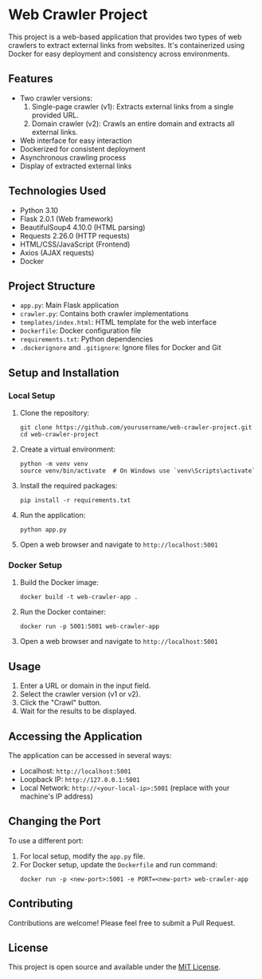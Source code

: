 # Web Crawler Project

This project is a web-based application that provides two types of web crawlers to extract external links from websites. It's containerized using Docker for easy deployment and consistency across environments.

## Features

- Two crawler versions:
  1. Single-page crawler (v1): Extracts external links from a single provided URL.
  2. Domain crawler (v2): Crawls an entire domain and extracts all external links.
- Web interface for easy interaction
- Dockerized for consistent deployment
- Asynchronous crawling process
- Display of extracted external links

## Technologies Used

- Python 3.10
- Flask 2.0.1 (Web framework)
- BeautifulSoup4 4.10.0 (HTML parsing)
- Requests 2.26.0 (HTTP requests)
- HTML/CSS/JavaScript (Frontend)
- Axios (AJAX requests)
- Docker

## Project Structure

- `app.py`: Main Flask application
- `crawler.py`: Contains both crawler implementations
- `templates/index.html`: HTML template for the web interface
- `Dockerfile`: Docker configuration file
- `requirements.txt`: Python dependencies
- `.dockerignore` and `.gitignore`: Ignore files for Docker and Git

## Setup and Installation

### Local Setup

1. Clone the repository:
   ```
   git clone https://github.com/yourusername/web-crawler-project.git
   cd web-crawler-project
   ```

2. Create a virtual environment:
   ```
   python -m venv venv
   source venv/bin/activate  # On Windows use `venv\Scripts\activate`
   ```

3. Install the required packages:
   ```
   pip install -r requirements.txt
   ```

4. Run the application:
   ```
   python app.py
   ```

5. Open a web browser and navigate to `http://localhost:5001`

### Docker Setup

1. Build the Docker image:
   ```
   docker build -t web-crawler-app .
   ```

2. Run the Docker container:
   ```
   docker run -p 5001:5001 web-crawler-app
   ```

3. Open a web browser and navigate to `http://localhost:5001`

## Usage

1. Enter a URL or domain in the input field.
2. Select the crawler version (v1 or v2).
3. Click the "Crawl" button.
4. Wait for the results to be displayed.

## Accessing the Application

The application can be accessed in several ways:

- Localhost: `http://localhost:5001`
- Loopback IP: `http://127.0.0.1:5001`
- Local Network: `http://<your-local-ip>:5001` (replace <your-local-ip> with your machine's IP address)

## Changing the Port

To use a different port:

1. For local setup, modify the `app.py` file.
2. For Docker setup, update the `Dockerfile` and run command:
   ```
   docker run -p <new-port>:5001 -e PORT=<new-port> web-crawler-app
   ```

## Contributing

Contributions are welcome! Please feel free to submit a Pull Request.

## License

This project is open source and available under the [MIT License](LICENSE).